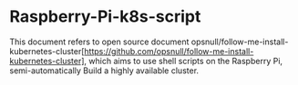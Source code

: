 # Raspberry-Pi-k8s-script
This document refers to open source document opsnull/follow-me-install-kubernetes-cluster[https://github.com/opsnull/follow-me-install-kubernetes-cluster], which aims to use shell scripts on the Raspberry Pi, semi-automatically Build a highly available cluster.
